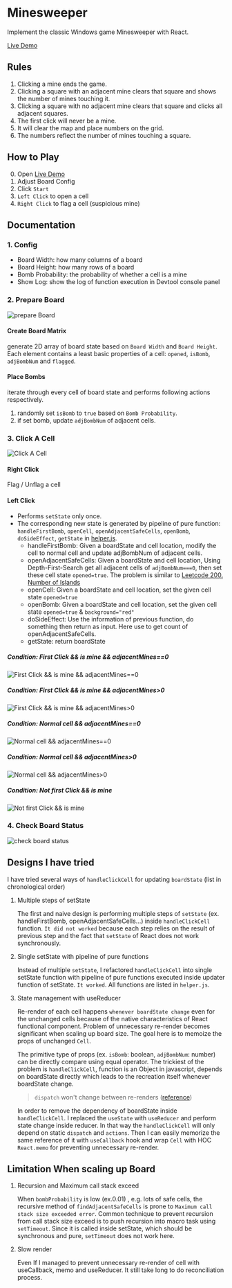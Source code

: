# Minesweeper

Implement the classic Windows game Minesweeper with React.

[Live Demo](https://hhow09.github.io/minesweeper/)

## Rules

1. Clicking a mine ends the game.
2. Clicking a square with an adjacent mine clears that square and shows the number of mines touching it.
3. Clicking a square with no adjacent mine clears that square and clicks all adjacent squares.
4. The first click will never be a mine.
5. It will clear the map and place numbers on the grid.
6. The numbers reflect the number of mines touching a square.

## How to Play

0. Open [Live Demo](https://hhow09.github.io/minesweeper/)
1. Adjust Board Config
2. Click `Start`
3. `Left Click` to open a cell
4. `Right Click` to flag a cell (suspicious mine)

## Documentation

### 1. Config

- Board Width: how many columns of a board
- Board Height: how many rows of a board
- Bomb Probability: the probability of whether a cell is a mine
- Show Log: show the log of function execution in Devtool console panel

### 2. Prepare Board

![prepare Board](https://github.com/hhow09/minesweeper/blob/master/flowchart/prepare-board.png?raw=true)

#### Create Board Matrix

generate 2D array of board state based on `Board Width` and `Board Height`. Each element contains a least basic properties of a cell: `opened`, `isBomb`, `adjBombNum` and `flagged`.

#### Place Bombs

iterate through every cell of board state and performs following actions respectively.

1. randomly set `isBomb` to `true` based on `Bomb Probability`.
2. if set bomb, update `adjBombNum` of adjacent cells.

### 3. Click A Cell

![Click A Cell](https://github.com/hhow09/minesweeper/blob/master/flowchart/click-a-cell.png?raw=true)

#### Right Click

Flag / Unflag a cell

#### Left Click

- Performs `setState` only once.
- The corresponding new state is generated by pipeline of pure function: `handleFirstBomb`, `openCell`, `openAdjacentSafeCells`, `openBomb`, `doSideEffect`, `getState` in [helper.js](https://github.com/hhow09/minesweeper/blob/master/src/helper.js).
  - handleFirstBomb: Given a boardState and cell location, modify the cell to normal cell and update adjBombNum of adjacent cells.
  - openAdjacentSafeCells: Given a boardState and cell location, Using Depth-First-Search get all adjacent cells of `adjBombNum===0`, then set these cell state `opened=true`. The problem is similar to [Leetcode 200. Number of Islands](https://leetcode.com/problems/number-of-islands/)
  - openCell: Given a boardState and cell location, set the given cell state `opened=true`
  - openBomb: Given a boardState and cell location, set the given cell state `opened=true` & `background="red"`
  - doSideEffect: Use the information of previous function, do something then return as input. Here use to get count of openAdjacentSafeCells.
  - getState: return boardState

##### Condition: First Click && is mine && adjacentMines==0

![First Click && is mine && adjacentMines==0](https://github.com/hhow09/minesweeper/blob/master/flowchart/detail-first-click-bomb-adj0.png?raw=true)

##### Condition: First Click && is mine && adjacentMines>0

![First Click && is mine && adjacentMines>0](https://github.com/hhow09/minesweeper/blob/master/flowchart/detail-first-click-bomb-adj1.png?raw=true)

##### Condition: Normal cell && adjacentMines==0

![Normal cell && adjacentMines==0](https://github.com/hhow09/minesweeper/blob/master/flowchart/detail-normal-adj0.png?raw=true)

##### Condition: Normal cell && adjacentMines>0

![Normal cell && adjacentMines>0](https://github.com/hhow09/minesweeper/blob/master/flowchart/detail-normal-adj1.png?raw=true)

##### Condition: Not first Click && is mine

![Not first Click && is mine](https://github.com/hhow09/minesweeper/blob/master/flowchart/click-bomb.png?raw=true)

### 4. Check Board Status

![check board status](https://github.com/hhow09/minesweeper/blob/master/flowchart/check-board-status.png?raw=true)

## Designs I have tried

I have tried several ways of `handleClickCell` for updating `boardState` (list in chronological order)

1. Multiple steps of setState

   The first and naive design is performing multiple steps of `setState` (ex. handleFirstBomb, openAdjacentSafeCells...) inside `handleClickCell` function. `It did not worked` because each step relies on the result of previous step and the fact that `setState` of React does not work synchronously.

2. Single setState with pipeline of pure functions

   Instead of multiple `setState`, I refactored `handleClickCell` into single setState function with pipeline of pure functions executed inside updater function of setState. `It worked`. All functions are listed in `helper.js`.

3. State management with useReducer

   Re-render of each cell happens `whenever boardState change` even for the unchanged cells because of the native characteristics of React functional component. Problem of unnecessary re-render becomes significant when scaling up board size. The goal here is to memoize the props of unchanged `Cell`.

   The primitive type of props (ex. `isBomb`: boolean, `adjBombNum`: number) can be directly compare using equal operator. The trickiest of the problem is `handleClickCell`, function is an Object in javascript, depends on boardState directly which leads to the recreation itself whenever boardState change.

   > `dispatch` won't change between re-renders ([reference](https://reactjs.org/docs/hooks-faq.html#how-to-avoid-passing-callbacks-down))

   In order to remove the dependency of boardState inside `handleClickCell`. I replaced the `useState` with `useReducer` and perform state change inside reducer. In that way the `handleClickCell` will only depend on static `dispatch` and `actions`. Then I can easily memorize the same reference of it with `useCallback` hook and wrap `Cell` with HOC `React.memo` for preventing unnecessary re-render.

## Limitation When scaling up Board

1. Recursion and Maximum call stack exceed

   When `bombProbability` is low (ex.0.01) , e.g. lots of safe cells, the recursive method of `findAdjacentSafeCells` is prone to `Maximum call stack size exceeded error`. Common technique to prevent recursion from call stack size exceed is to push recursion into macro task using `setTimeout`. Since it is called inside setState, which should be synchronous and pure, `setTimeout` does not work here.

2. Slow render

   Even If I managed to prevent unnecessary re-render of cell with useCallback, memo and useReducer. It still take long to do reconciliation process.
